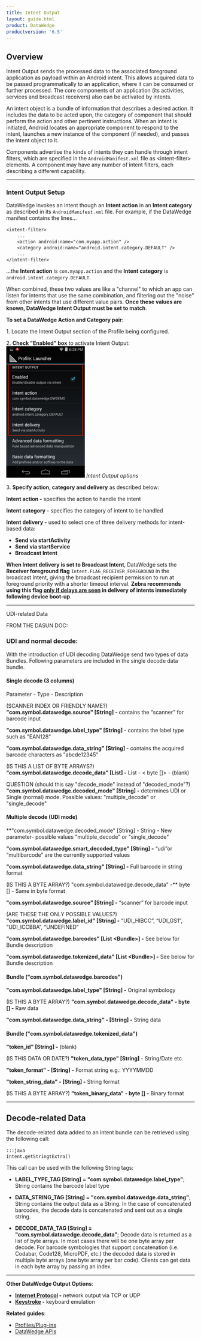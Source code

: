 ```yaml
---
title: Intent Output
layout: guide.html
product: DataWedge
productversion: '6.5'
---
```


## Overview
Intent Output sends the processed data to the associated foreground application as payload within an Android intent. This allows acquired data to be passed programmatically to an application, where it can be consumed or further processed. The core components of an application (its activities, services and broadcast receivers) also can be activated by intents. 

An intent object is a bundle of information that describes a desired action. It includes the data to be acted upon, the category of component that should perform the action and other pertinent instructions. When an intent is initiated, Android locates an appropriate component to respond to the intent, launches a new instance of the component (if needed), and passes the intent object to it.

Components advertise the kinds of intents they can handle through intent filters, which are specified in the `AndroidManifest.xml` file as &lt;intent-filter&gt; elements. A component may have any number of intent filters, each describing a different capability. 

-----

### Intent Output Setup
DataWedge invokes an intent though an **Intent action** in an **Intent category** as described in its `AndroidManifest.xml` file. For example, if the DataWedge manifest contains the lines...

    <intent-filter>
        ...
        <action android:name="com.myapp.action" />
		<category android:name="android.intent.category.DEFAULT" />
        ...
    </intent-filter>

...the **Intent action** is `com.myapp.action` and the **Intent category** is `android.intent.category.DEFAULT`.

When combined, these two values are like a "channel" to which an app can listen for intents that use the same combination, and filtering out the "noise" from other intents that use different value pairs. **Once these values are known, DataWedge Intent Output must be set to match**. 

**To set a DataWedge Action and Category pair**: 

&#49;. Locate the Intent Output section of the Profile being configured.

&#50;. **Check "Enabled" box** to activate Intent Output:  
<img style="height:350px" src="../intent_output 2.png"/>
_Intent Output options_
<br>

&#51;. **Specify action, category and delivery** as described below: 

**Intent action -** specifies the action to handle the intent 

**Intent category -** specifies the category of intent to be handled 

**Intent delivery -** used to select one of three delivery methods for intent-based data:
* **Send via startActivity** 
* **Send via startService** 
* **Broadcast Intent** 

**When Intent delivery is set to Broadcast Intent**, DataWedge sets the **Receiver foreground flag** `Intent.FLAG_RECEIVER_FOREGROUND` in the broadcast Intent, giving the broadcast recipient permission to run at foreground priority with a shorter timeout interval. **Zebra recommends using this flag <u>only if delays are seen</u> in delivery of intents immediately following device boot-up**.

-----

UDI-related Data

FROM THE DASUN DOC:

### UDI and normal decode:

With the introduction of UDI decoding DataWedge send two types of data Bundles. Following parameters are included in the single decode data bundle.

#### Single decode (3 columns)

Parameter - Type - Description

(SCANNER INDEX OR FRIENDLY NAME?)
**"com.symbol.datawedge.source" [String] -** contains the “scanner” for barcode input

**"com.symbol.datawedge.label_type" [String] -** contains the label type such as "EAN128" 

**"com.symbol.datawedge.data_string" [String] -** contains the acquired barcode characters as "abcde12345"

(IS THIS A LIST OF BYTE ARRAYS?)
**"com.symbol.datawedge.decode_data" [List] -** List - &lt; byte []&gt; - (blank)

QUESTION (should this say "decode_mode" instead of "decoded_mode"?)
**"com.symbol.datawedge.decoded_mode" [String] -** determines UDI or Single (normal) mode. Possible values: "multiple_decode" or "single_decode"

#### Multiple decode (UDI mode)

**"com.symbol.datawedge.decoded_mode" [String] - String - New parameter- possible values "multiple_decode" or "single_decode"

**"com.symbol.datawedge.smart_decoded_type" [String] -** “udi”or “multibarcode” are the currently supported values

**"com.symbol.datawedge.data_string" [String] -** Full barcode in string format

(IS THIS A BYTE ARRAY?)
"com.symbol.datawedge.decode_data" -** byte [] - Same in byte format

**"com.symbol.datawedge.source" [String] -** “scanner” for barcode input

(ARE THESE THE ONLY POSSIBLE VALUES?)
**"com.symbol.datawedge.label_id" [String] -** “UDI_HIBCC”, “UDI_GS1”, “UDI_ICCBBA”, “UNDEFINED”

**"com.symbol.datawedge.barcodes" [List &lt;Bundle&gt;] -** See below for Bundle description

**"com.symbol.datawedge.tokenized_data" [List &lt;Bundle&gt;] -** See below for Bundle description

#### Bundle ("com.symbol.datawedge.barcodes")

**"com.symbol.datawedge.label_type" [String] -** Original symbology

(IS THIS A BYTE ARRAY?)
**"com.symbol.datawedge.decode_data" - byte [] -** Raw data

**"com.symbol.datawedge.data_string" - [String] -** String data


#### Bundle ("com.symbol.datawedge.tokenized_data")

**"token_id" [String] -** (blank)

(IS THIS DATA OR DATE?)
**"token_data_type" [String] -** String/Date etc.

**"token_format" - [String] -** Format string e.g.: YYYYMMDD

**"token_string_data" - [String] -** String format

(IS THIS A BYTE ARRAY?)
**"token_binary_data" - byte [] -** Binary format

-----

## Decode-related Data

The decode-related data added to an intent bundle can be retrieved using the following call: 

	:::java
	Intent.getStringtExtra()


This call can be used with the following String tags:

* **LABEL_TYPE_TAG [String] = "com.symbol.datawedge.label_type"**; String contains the barcode label type

* **DATA_STRING_TAG [String] = "com.symbol.datawedge.data_string"**; String contains the output data as a String. In the case of concatenated barcodes, the decode data is concatenated and sent out as a single string.

* **DECODE_DATA_TAG [String] = "com.symbol.datawedge.decode_data"**; Decode data is returned as a list of byte arrays. In most cases there will be one byte array per decode. For barcode symbologies that support concatenation (i.e. Codabar, Code128, MicroPDF, etc.) the decoded data is stored in multiple byte arrays (one byte array per bar code). Clients can get data in each byte array by passing an index.

-----

**Other DataWedge Output Options**:

* **[Internet Protocol](../ip) -** network output via TCP or UDP 
* **[Keystroke](../keystroke) -** keyboard emulation

**Related guides**:

* [Profiles/Plug-ins](../../profiles)
* [DataWedge APIs](../../api) 

